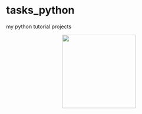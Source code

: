 # tasks_python
my python tutorial projects


<div id="header" align="center">
  <img                 src="https://i.giphy.com/media/v1.Y2lkPTc5MGI3NjExMmt6cG5ycTZncnEyZzd1czhnb2dudHdlb29vdDk4bjlkNDE0OXZpZSZlcD12MV9pbnRlcm5hbF9naWZfYnlfaWQmY3Q9Zw/3oKIPnAiaMCws8nOsE/giphy.gif" width="200"/>
</div>
